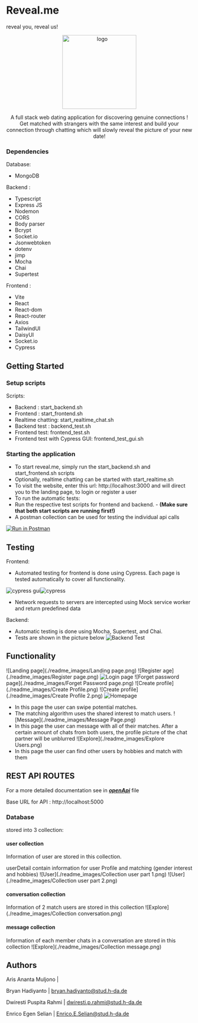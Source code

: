 # Reveal.me
reveal you, reveal us!

<p style="text-align: center;">
<img alt="logo" src="./readme_images/Logo.png" height="200" />
</p>

<p align="center">
A full stack web dating application for discovering genuine connections ! Get matched with strangers with the same
interest and build your connection through chatting which will slowly reveal the picture of your new date!
</p>

### Dependencies

Database:

- MongoDB

Backend :

- Typescript
- Express JS
- Nodemon
- CORS
- Body parser
- Bcrypt
- Socket.io
- Jsonwebtoken
- dotenv
- jimp
- Mocha
- Chai
- Supertest

Frontend :

- Vite
- React
- React-dom
- React-router
- Axios
- TailwindUI
- DaisyUI
- Socket.io
- Cypress

## Getting Started

### Setup scripts

Scripts:

- Backend : start_backend.sh
- Frontend : start_frontend.sh
- Realtime chatting: start_realtime_chat.sh
- Backend test : backend_test.sh
- Frontend test: frontend_test.sh
- Frontend test with Cypress GUI: frontend_test_gui.sh

### Starting the application

- To start reveal.me, simply run the start_backend.sh and start_frontend.sh scripts
- Optionally, realtime chatting can be started with start_realtime.sh
- To visit the website, enter this url: http://localhost:3000 and  will direct you to the landing page, to login or register a user
- To run the automatic tests:
- Run the respective test scripts for frontend and backend. - **(Make sure that both start scripts are running first!)**
- A postman collection can be used for testing the individual api calls

[![Run in Postman](https://run.pstmn.io/button.svg)](https://app.getpostman.com/run-collection/cf4410757371a6823eb0?action=collection%2Fimport)

## Testing

Frontend:

- Automated testing for frontend is done using Cypress. Each page is tested automatically to cover all functionality.

![cypress gui](./readme_images/cypress.png)![cypress](./readme_images/cypressTest.PNG)

- Network requests to servers are intercepted using Mock service worker and return predefined data

Backend:

- Automatic testing is done using Mocha, Supertest, and Chai.
- Tests are shown in the picture below
  ![Backend Test](./readme_images/BackendTest.png)

## Functionality

![Landing page](./readme_images/Landing page.png)
![Register age](./readme_images/Register page.png)
![Login page](./readme_images/LoginPage.png)
![Forget password page](./readme_images/Forget Password page.png)
![Create profile](./readme_images/Create Profile.png)
![Create profile](./readme_images/Create Profile 2.png)
![Homepage](./readme_images/Homepage.png)

- In this page the user can swipe potential matches.
- The matching algorithm uses the shared interest to match users.
  ![Message](./readme_images/Message Page.png)
- In this page the user can message with all of their matches. After a certain amount of chats from both users, the
  profile picture of the chat partner will be unblurred
  ![Explore](./readme_images/Explore Users.png)
- In this page the user can find other users by hobbies and match with them

## REST API ROUTES

For a more detailed documentation see in **_[openApi]_** file

Base URL for API : http://localhost:5000

[openApi]: https://code.fbi.h-da.de/stdwrahm/reveal.me/-/blob/main/Backend/reveal.me/openApi/openapi.yaml#/

### Database

stored into 3 collection:

#### user collection
Information of user are stored in this collection.

userDetail contain information for user Profile and matching (gender interest and hobbies)
![User](./readme_images/Collection user part 1.png)
![User](./readme_images/Collection user part 2.png)

#### conversation collection
Information of 2 match users are stored in this collection
![Explore](./readme_images/Collection conversation.png)

#### message collection
Information of each member chats in a conversation are stored in this collection
![Explore](./readme_images/Collection message.png)

## Authors

Aris Ananta Muljono |

Bryan Hadiyanto | bryan.hadiyanto@stud.h-da.de

Dwiresti Puspita Rahmi | dwiresti.p.rahmi@stud.h-da.de

Enrico Egen Selian | Enrico.E.Selian@stud.h-da.de


